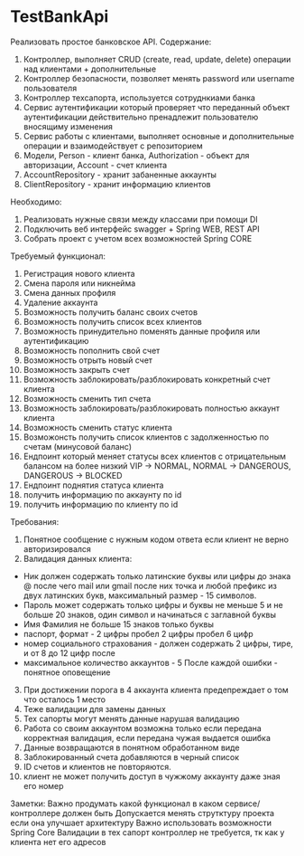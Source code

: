 # TestBankApi
Реализовать простое банковское API.
Содержание:
1) Контроллер, выполняет CRUD (create, read, update, delete) операции над клиентами + дополнительные
2) Контроллер безопасности, позволяет менять password или username пользователя
3) Контроллер техсапорта, используется сотруднкиами банка
4) Сервис аутентификации который проверяет что переданный объект аутентификации действительно пренадлежит пользователю вносящиму изменения
5) Сервис работы с клиентами, выполняет основные и дополнительные операции и взаимодействует с репозиторием
6) Модели, Person - клиент банка, Authorization - объект для авторизации, Account - счет клиента
7) AccountRepository - хранит забаненные аккаунты
8) ClientRepository - хранит информацию клиентов

Необходимо:
1) Реализовать нужные связи между классами при помощи DI
2) Подключить веб интерфейс swagger + Spring WEB, REST API
3) Собрать проект с учетом всех возможностей Spring CORE

Требуемый функционал:
1) Регистрация нового клиента
2) Смена пароля или никнейма
3) Смена данных профиля
4) Удаление аккаунта
5) Возможность получить баланс своих счетов
6) Возможность получить список всех клиентов
7) Возможность принудительно поменять данные профиля или аутентификацию
8) Возможность пополнить свой счет
9) Возможность отрыть новый счет
10) Возможность закрыть счет
11) Возможность заблокировать/разблокировать конкретный счет клиента
12) Возможность сменить тип счета
13) Возможность заблокировать/разблокировать полностью аккаунт клиента
14) Возможность сменить статус клиента
15) Возможонсть получить список клиентов с задолженностью по счетам (минусовой баланс)
16) Ендпоинт который меняет статусы всех клиентов с отрицательным балансом на более низкий VIP -> NORMAL, NORMAL -> DANGEROUS, DANGEROUS -> BLOCKED
17) Ендпоинт поднятия статуса клиента
18) получить информацию по аккаунту по id
19) получить информацию по клиенту по id

Требования:
1) Понятное сообщение с нужным кодом ответа если клиент не верно авторизировался
2) Валидация данных клиента:
* Ник должен содержать только латинские буквы или цифры до знака @ после чего mail или gmail после них точка и любой префикс из двух латинских букв,
максимальный размер - 15 символов.
* Пароль может содержать только цифры и буквы не меньше 5 и не больше 20 знаков, один символ и начинаться с заглавной буквы
* Имя Фамилия не больше 15 знаков только буквы
* паспорт, формат - 2 цифры пробел 2 цифры пробел 6 цифр
* номер социального страхования - должен содержать 2 цифры, тире, и от 8 до 12 цифр после
* максимальное количество аккаунтов - 5
После каждой ошибки - понятное оповещение
3) При достижении порога в 4 аккаунта клиента предепреждает о том что осталось 1 место
4) Теже валидации для замены данных
5) Тех сапорты могут менять данные нарушая валидацию
6) Работа со своим аккаунтом возможна только если передана корректная валидация, если передана чужая выдается ошибка
7) Данные возвращаются в понятном обработанном виде
8) Заблокированный счета добавляются в черный список
9) ID счетов и клиентов не повторяются.
10) клиент не может получить доступ в чужжому аккаунту даже зная его номер

Заметки:
Важно продумать какой функционал в каком сервисе/контроллере должен быть
Допускается менять струтктуру проекта если она улучшает архитектуру
Важно использовать возможности Spring Core
Валидации в тех сапорт контроллер не требуется, тк как у клиента нет его адресов

